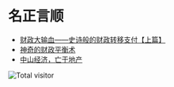 # 名正言顺

* [财政大输血——史诗般的财政转移支付【上篇】](财政大输血——史诗般的财政转移支付【上篇】.md)  
* [神奇的财政平衡术](神奇的财政平衡术.md)  
* [中山经济，亡于地产](中山经济，亡于地产.md)  
  
  
  
![Total visitor](https://visitor-count-badge.herokuapp.com/total.svg?repo_id=J1uT0ng.Mzys)
